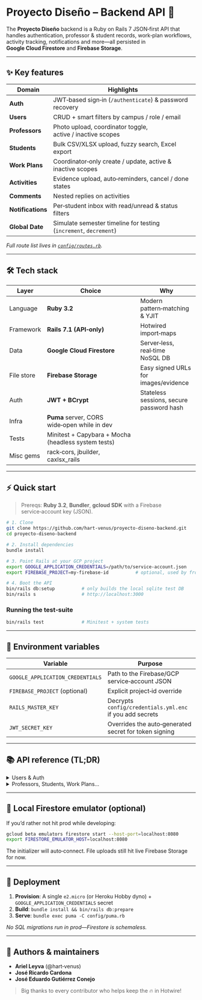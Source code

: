 # Proyecto Diseño – Backend API 🚀

The **Proyecto Diseño** backend is a Ruby on Rails 7 JSON‑first API that handles authentication, professor & student records, work‑plan workflows, activity tracking, notifications and more—all persisted in **Google Cloud Firestore** and **Firebase Storage**.

---

## ✨ Key features
| Domain | Highlights |
|--------|------------|
| **Auth** | JWT‑based sign‑in (`/authenticate`) & password recovery |
| **Users** | CRUD + smart filters by campus / role / email |
| **Professors** | Photo upload, coordinator toggle, active / inactive scopes |
| **Students** | Bulk CSV/XLSX upload, fuzzy search, Excel export |
| **Work Plans** | Coordinator‑only create / update, active & inactive scopes |
| **Activities** | Evidence upload, auto‑reminders, cancel / done states |
| **Comments** | Nested replies on activities |
| **Notifications** | Per‑student inbox with read/unread & status filters |
| **Global Date** | Simulate semester timeline for testing (`increment`, `decrement`) |

*Full route list lives in [`config/routes.rb`](config/routes.rb).*

---

## 🛠 Tech stack
| Layer | Choice | Why |
|-------|--------|-----|
| Language | **Ruby 3.2** | Modern pattern‑matching & YJIT |
| Framework | **Rails 7.1 (API‑only)** | Hotwired import‑maps |
| Data | **Google Cloud Firestore** | Server‑less, real‑time NoSQL DB |
| File store | **Firebase Storage** | Easy signed URLs for images/evidence |
| Auth | **JWT + BCrypt** | Statel­ess sessions, secure password hash |
| Infra | **Puma** server, CORS wide‑open while in dev |
| Tests | Minitest + Capybara + Mocha (headless system tests) |
| Misc gems | rack‑cors, jbuilder, caxlsx_rails |

---

## ⚡ Quick start

> Prereqs: **Ruby 3.2**, **Bundler**, **gcloud SDK** with a Firebase service‑account key (JSON).

```bash
# 1. Clone
git clone https://github.com/hart-venus/proyecto-diseno-backend.git
cd proyecto-diseno-backend

# 2. Install dependencies
bundle install

# 3. Point Rails at your GCP project
export GOOGLE_APPLICATION_CREDENTIALS=/path/to/service‑account.json
export FIREBASE_PROJECT=my‑firebase‑id          # optional, used by front‑end

# 4. Boot the API
bin/rails db:setup          # only builds the local sqlite test DB
bin/rails s                 # http://localhost:3000
```

### Running the test‑suite
```bash
bin/rails test              # Minitest + system tests
```

---

## 🔑 Environment variables

| Variable | Purpose |
|----------|---------|
| `GOOGLE_APPLICATION_CREDENTIALS` | Path to the Firebase/GCP service‑account JSON |
| `FIREBASE_PROJECT` (optional) | Explicit project‑id override |
| `RAILS_MASTER_KEY` | Decrypts `config/credentials.yml.enc` if you add secrets |
| `JWT_SECRET_KEY` | Overrides the auto‑generated secret for token signing |

---

## 📚 API reference (TL;DR)

<details>
<summary>Users & Auth</summary>

```
POST   /authenticate                       → login, returns JWT
POST   /users                              → create user
GET    /users                              → list all
GET    /users/:id                          → show one
PUT    /users/:id                          → update
DELETE /users/:id                          → destroy
```
</details>

<details>
<summary>Professors, Students, Work Plans…</summary>

See `config/routes.rb` for the full matrix—endpoints are grouped by controller and follow the same RESTful shape shown above.
</details>

---

## 🧪 Local Firestore emulator (optional)

If you’d rather not hit prod while developing:

```bash
gcloud beta emulators firestore start --host-port=localhost:8080
export FIRESTORE_EMULATOR_HOST=localhost:8080
```

The initializer will auto‑connect. File uploads still hit live Firebase Storage for now.

---

## 🚀 Deployment

1. **Provision**: A single `e2.micro` (or Heroku Hobby dyno) + `GOOGLE_APPLICATION_CREDENTIALS` secret  
2. **Build**: `bundle install && bin/rails db:prepare`  
3. **Serve**: `bundle exec puma -C config/puma.rb`

_No SQL migrations run in prod—Firestore is schemaless._

---

## 👥 Authors & maintainers
- **Ariel Leyva** (@hart‑venus)  
- **José Ricardo Cardona**  
- **José Eduardo Gutiérrez Conejo**

> Big thanks to every contributor who helps keep the 🔥 in Hotwire!
